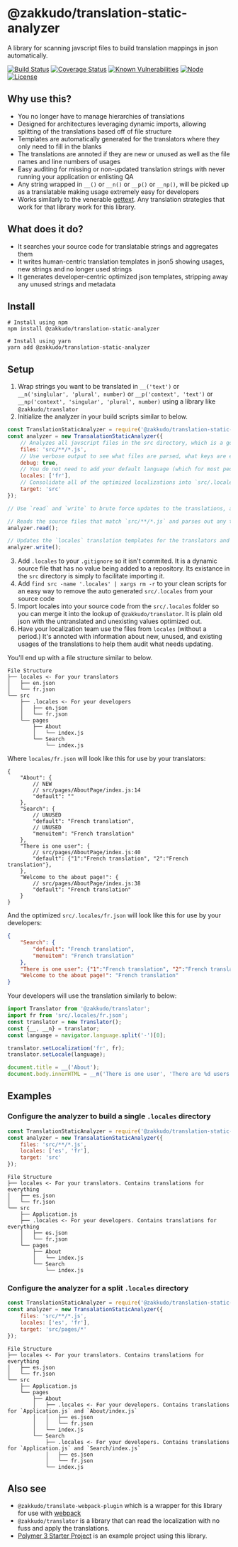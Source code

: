 # @zakkudo/translation-static-analyzer

A library for scanning javscript files to build translation mappings in json automatically.

[![Build Status](https://travis-ci.org/zakkudo/translation-static-analyzer.svg?branch=master)](https://travis-ci.org/zakkudo/translation-static-analyzer)
[![Coverage Status](https://coveralls.io/repos/github/zakkudo/translation-static-analyzer/badge.svg?branch=master)](https://coveralls.io/github/zakkudo/translation-static-analyzer?branch=master)
[![Known Vulnerabilities](https://snyk.io/test/github/zakkudo/translation-static-analyzer/badge.svg)](https://snyk.io/test/github/zakkudo/translation-static-analyzer)
[![Node](https://img.shields.io/node/v/@zakkudo/translation-static-analyzer.svg)](https://nodejs.org/)
[![License](https://img.shields.io/npm/l/@zakkudo/translation-static-analyzer.svg)](https://opensource.org/licenses/BSD-3-Clause)

## Why use this?

- You no longer have to manage hierarchies of translations
- Designed for architectures leveraging dynamic imports, allowing splitting of the translations based off of file structure
- Templates are automatically generated for the translators where they only need to fill in the blanks
- The translations are annoted if they are new or unused as well as the file names and line numbers of usages
- Easy auditing for missing or non-updated translation strings with never running your application or enlisting QA
- Any string wrapped in `__()` or `__n()` or `__p()` or `__np()`, will be picked up as a
  translatable making usage extremely easy for developers
- Works similarly to the venerable [gettext](https://en.wikipedia.org/wiki/Gettext).  Any translation strategies that work for that library work for this library.

## What does it do?

- It searches your source code for translatable strings and aggregates them
- It writes human-centric translation templates in json5 showing usages, new strings and no longer used strings
- It generates developer-centric optimized json templates, stripping away any unused strings and metadata

## Install

```console
# Install using npm
npm install @zakkudo/translation-static-analyzer
```

``` console
# Install using yarn
yarn add @zakkudo/translation-static-analyzer
```

## Setup
1. Wrap strings you want to be translated in `__('text')` or `__n('singlular', 'plural', number)` or `__p('context', 'text')` or `__np('context', 'singular', 'plural', number)` using a library like `@zakkudo/translator`
2. Initialize the analyzer in your build scripts similar to below.
``` javascript
const TranslationStaticAnalyzer = require('@zakkudo/translation-static-analyzer');
const analyzer = new TransalationStaticAnalyzer({
    // Analyzes all javscript files in the src directory, which is a good initial value
    files: 'src/**/*.js',
    // Use verbose output to see what files are parsed, what keys are extracted, and where they are being written to
    debug: true,
    // You do not need to add your default language (which for most people will be English)
    locales: ['fr'],
    // Consolidate all of the optimized localizations into `src/.locale`, good as an initial configuration
    target: 'src'
});

// Use `read` and `write` to brute force updates to the translations, avoiding optimizations that reduce disk usage.

// Reads the source files that match `src/**/*.js` and parses out any translation keys, merging it into the database
analyzer.read();

// Updates the `locales` translation templates for the translators and then writes the optimized `src/.locales` templates for the developers
analyzer.write();
```
3. Add `.locales` to your `.gitignore` so it isn't commited.  It is a dynamic source file that has no value being added to a repository. Its existance in the `src` directory is simply to facilitate importing it.
4. Add `find src -name '.locales' | xargs rm -r` to your clean scripts for an easy way to remove the auto generated `src/.locales` from your source code
5. Import locales into your source code from the `src/.locales` folder so you can merge it into the lookup of `@zakkudo/translator`.  It is plain old json with the untranslated and unexisting values optimized out.
6. Have your localization team use the files from `locales` (without a period.)  It's annoted with information about new, unused, and existing usages of the translations to help them audit what needs updating.

You'll end up with a file structure similar to below.
```
File Structure
├── locales <- For your translators
│   ├── en.json
│   └── fr.json
└── src
    ├── .locales <- For your developers
    │   ├── en.json
    │   └── fr.json
    └── pages
        ├── About
        │   └── index.js
        └── Search
            └── index.js
```

Where `locales/fr.json` will look like this for use by your translators:
``` json5
{
    "About": {
        // NEW
        // src/pages/AboutPage/index.js:14
        "default": ""
    },
    "Search": {
        // UNUSED
        "default": "French translation",
        // UNUSED
        "menuitem": "French translation"
    },
    "There is one user": {
        // src/pages/AboutPage/index.js:40
        "default": {"1":"French translation", "2":"French translation"},
    },
    "Welcome to the about page!": {
        // src/pages/AboutPage/index.js:38
        "default": "French translation"
    }
}
```

And the optimized `src/.locales/fr.json` will look like this for use by your developers:
``` json
{
    "Search": {
        "default": "French translation",
        "menuitem": "French translation"
    },
    "There is one user": {"1":"French translation", "2":"French translation"},
    "Welcome to the about page!": "French translation"
}
```

Your developers will use the translation similarly to below:
``` javascript
import Translator from '@zakkudo/translator';
import fr from 'src/.locales/fr.json';
const translator = new Translator();
const {__, __n} = translator;
const language = navigator.language.split('-')[0];

translator.setLocalization('fr', fr);
translator.setLocale(language);

document.title = __('About');
document.body.innerHTML = __n('There is one user', 'There are %d users', 2);
```

## Examples

### Configure the analyzer to build a single `.locales` directory
``` javascript
const TranslationStaticAnalyzer = require('@zakkudo/translation-static-analyzer');
const analyzer = new TransalationStaticAnalyzer({
    files: 'src/**/*.js',
    locales: ['es', 'fr'],
    target: 'src'
});
```

```
File Structure
├── locales <- For your translators. Contains translations for everything
│   ├── es.json
│   └── fr.json
└── src
    ├── Application.js
    ├── .locales <- For your developers. Contains translations for everything
    │   ├── es.json
    │   └── fr.json
    └── pages
        ├── About
        │   └── index.js
        └── Search
            └── index.js
```


### Configure the analyzer for a split `.locales` directory
``` javascript
const TranslationStaticAnalyzer = require('@zakkudo/translation-static-analyzer');
const analyzer = new TransalationStaticAnalyzer({
    files: 'src/**/*.js',
    locales: ['es', 'fr'],
    target: 'src/pages/*'
});
```

```
File Structure
├── locales <- For your translators. Contains translations for everything
│   ├── es.json
│   └── fr.json
└── src
    ├── Application.js
    └── pages
        ├── About
        │   ├── .locales <- For your developers. Contains translations for `Application.js` and `About/index.js`
        │   │   ├── es.json
        │   │   └── fr.json
        │   └── index.js
        └── Search
            ├── .locales <- For your developers. Contains translations for `Application.js` and `Search/index.js`
            │   ├── es.json
            │   └── fr.json
            └── index.js
```

## Also see

- `@zakkudo/translate-webpack-plugin` which is a wrapper for this library
for use with [webpack](https://webpack.js.org)
- `@zakkudo/translator` is a library that can read the localization with
no fuss and apply the translations.
- [Polymer 3 Starter Project](https://github.com/zakkudo/polymer-3-starter-project)
is an example project using this library.

